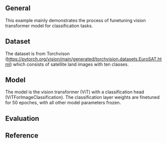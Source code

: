 ## General
This example mainly demonstrates the process of funetuning vision transformer model for classification tasks. 

## Dataset
The dataset is from Torchvison (https://pytorch.org/vision/main/generated/torchvision.datasets.EuroSAT.html) which consists of satellite land images with ten classes.

## Model
The model is the vision transformer (ViT) with a classification head (ViTForImageClassification). The classification layer weights are finetuned for 50 epoches, with all other model parameters frozen.

## Evaluation


## Reference
